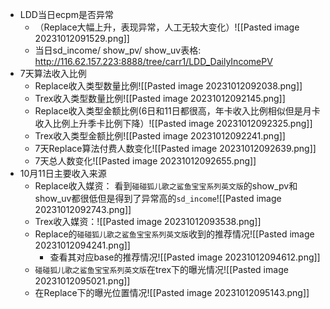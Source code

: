 - LDD当日ecpm是否异常
	- （Replace大幅上升，表现异常，人工无较大变化）![[Pasted image 20231012091529.png]]
	- 当日sd_income/ show_pv/ show_uv表格: 
	  http://116.62.157.223:8888/tree/carr1/LDD_DailyIncomePV	
- 7天算法收入比例
	- Replace收入类型数量比例![[Pasted image 20231012092038.png]]
	- Trex收入类型数量比例![[Pasted image 20231012092145.png]]
	- Replace收入类型金额比例(6日和11日都很高，年卡收入比例相似但是月卡收入比例上升季卡比例下降）![[Pasted image 20231012092325.png]]
	- Trex收入类型金额比例![[Pasted image 20231012092241.png]]
	- 7天Replace算法付费人数变化![[Pasted image 20231012092639.png]]
	- 7天总人数变化![[Pasted image 20231012092655.png]]
- 10月11日主要收入来源
	- Replace收入媒资：
	  看到`碰碰狐儿歌之鲨鱼宝宝系列英文版`的show_pv和show_uv都很低但是得到了异常高的`sd_income`![[Pasted image 20231012092743.png]]
	- Trex收入媒资：![[Pasted image 20231012093538.png]]
	- Replace的`碰碰狐儿歌之鲨鱼宝宝系列英文版`收到的推荐情况![[Pasted image 20231012094241.png]]
		- 查看其对应base的推荐情况![[Pasted image 20231012094612.png]]
	- `碰碰狐儿歌之鲨鱼宝宝系列英文版`在trex下的曝光情况![[Pasted image 20231012095021.png]]
	- 在Replace下的曝光位置情况![[Pasted image 20231012095143.png]]